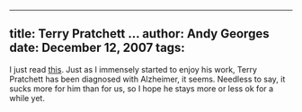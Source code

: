 -----
title:  Terry Pratchett ...
author: Andy Georges
date: December 12, 2007
tags: 
-----







I just read [this](http://www.paulkidby.com/news/index.html). Just as I
immensely started to enjoy his work, Terry Pratchett has been diagnosed
with Alzheimer, it seems. Needless to say, it sucks more for him than
for us, so I hope he stays more or less ok for a while yet.




